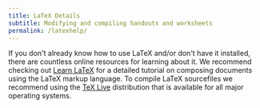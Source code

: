 ```yaml
---
title: LaTeX Details
subtitle: Modifying and compiling handouts and worksheets
permalink: /latexhelp/
---
```


If you don't already know how to use LaTeX and/or don't have it installed, there are countless online resources for learning about it. We recommend checking out [Learn LaTeX](https://www.learnlatex.org/en/) for a detailed tutorial on composing documents using the LaTeX markup language. To compile LaTeX sourcefiles we recommend using the [TeX Live](https://www.tug.org/texlive/) distribution that is available for all major operating systems.
